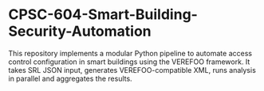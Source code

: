 # CPSC-604-Smart-Building-Security-Automation
This repository implements a modular Python pipeline to automate access control configuration in smart buildings using the VEREFOO framework. It takes SRL JSON input, generates VEREFOO-compatible XML, runs analysis in parallel and aggregates the results.
